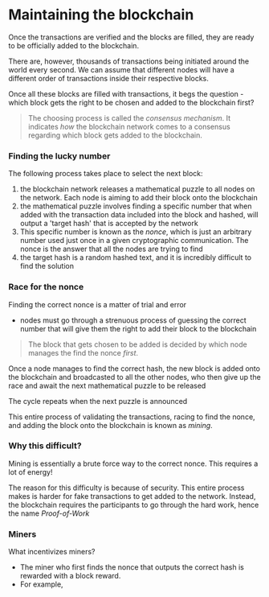 # Maintaining the blockchain

Once the transactions are verified and the blocks are filled, they are ready to be officially added to the blockchain.

There are, however, thousands of transactions being initiated around the world every second. We can assume that different nodes will have a different order of transactions inside their respective blocks. 

Once all these blocks are filled with transactions, it begs the question - which block gets the right to be chosen and added to the blockchain first?

> The choosing process is called the _consensus mechanism_. It indicates _how_ the blockchain network comes to a consensus regarding which block gets added to the blockchain.

### Finding the lucky number

The following process takes place to select the next block:
1) the blockchain network releases a mathematical puzzle to all nodes on the network. Each node is aiming to add their block onto the blockchain
2) the mathematical puzzle involves finding a specific number that when added with the transaction data included into the block and hashed, will output a 'target hash' that is accepted by the network
3) This specific number is known as the *nonce*, which is just an arbitrary number used just once in a given cryptographic communication. The nonce is the answer that all the nodes are trying to find
4) the target hash is a random hashed text, and it is incredibly difficult to find the solution

### Race for the nonce

Finding the correct nonce is a matter of trial and error
- nodes must go through a strenuous process of guessing the correct number that will give them the right to add their block to the blockchain

> The block that gets chosen to be added is decided by which node manages the find the nonce *first*. 

Once a node manages to find the correct hash, the new block is added onto the blockchain and broadcasted to all the other nodes, who then give up the race and await the next mathematical puzzle to be released

The cycle repeats when the next puzzle is announced

This entire process of validating the transactions, racing to find the nonce, and adding the block onto the blockchain is known as *mining*.

### Why this difficult?

Mining is essentially a brute force way to the correct nonce. This requires a lot of energy!

The reason for this difficulty is because of security. This entire process makes is harder for fake transactions to get added to the network. Instead, the blockchain requires the participants to go through the hard work, hence the name *Proof-of-Work*


### Miners

What incentivizes miners? 
- The miner who first finds the nonce that outputs the correct hash is rewarded with a block reward. 
- For example, 